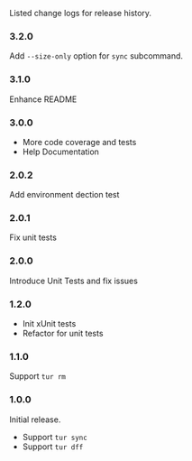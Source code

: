 Listed change logs for release history.

### 3.2.0

Add `--size-only` option for `sync` subcommand.

### 3.1.0

Enhance README

### 3.0.0

- More code coverage and tests
- Help Documentation

### 2.0.2

Add environment dection test

### 2.0.1

Fix unit tests

### 2.0.0

Introduce Unit Tests and fix issues

### 1.2.0

- Init xUnit tests
- Refactor for unit tests

### 1.1.0

Support `tur rm`

### 1.0.0

Initial release. 

- Support `tur sync`
- Support `tur dff`